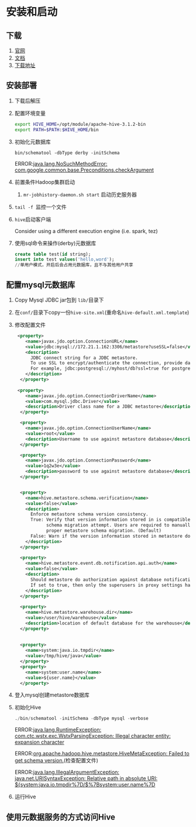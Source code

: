 # 安装和启动

## 下载

1. [官网](https://hive.apache.org)
2. [文档](https://cwiki.apache.org/confluence/display/HIVE)
3. [下载地址](http://hive.apache.org/downloads.html)

## 安装部署

1. 下载后解压

2. 配置环境变量

   ```bash
   export HIVE_HOME=/opt/module/apache-hive-3.1.2-bin
   export PATH=$PATH:$HIVE_HOME/bin
   ```

3. 初始化元数据库

   ```base
   bin/schematool -dbType derby -initSchema
   ```

   ERROR:[java.lang.NoSuchMethodError: com.google.common.base.Preconditions.checkArgument](https://issues.apache.org/jira/browse/HIVE-22915)

4. 前置条件Hadoop集群启动

   1. `mr-jobhistory-daemon.sh start` 启动历史服务器

5. `tail -f `监控一个文件

6. `hive`启动客户端

   Consider using a different execution engine (i.e. spark, tez)

7. 使用sql命令来操作(derby)元数据库

   ```sql
   create table test(id string);
   insert into test values('hello,word');
   //单用户模式，开启后会占用元数据库，且不与其他用户共享
   ```

## 配置mysql元数据库

1. Copy Mysql JDBC jar包到 `lib/`目录下

2. 在`conf/`目录下copy一份`hive-site.xml`(重命名`hive-default.xml.template`)

3. 修改配置文件

   ```xml
    <property>
       <name>javax.jdo.option.ConnectionURL</name>
       <value>jdbc:mysql://172.21.1.162:3306/metastore?useSSL=false</value>
       <description>
         JDBC connect string for a JDBC metastore.
         To use SSL to encrypt/authenticate the connection, provide database-specific SSL flag in the connection URL.
         For example, jdbc:postgresql://myhost/db?ssl=true for postgres database.
       </description>
     </property>
         
    <property>
       <name>javax.jdo.option.ConnectionDriverName</name>
       <value>com.mysql.jdbc.Driver</value>
       <description>Driver class name for a JDBC metastore</description>
     </property>
   
     <property>
       <name>javax.jdo.option.ConnectionUserName</name>
       <value>root</value>
       <description>Username to use against metastore database</description>
     </property>
   
     <property>
       <name>javax.jdo.option.ConnectionPassword</name>
       <value>1q2w3e</value>
       <description>password to use against metastore database</description>
     </property>
   
   
     <property>
       <name>hive.metastore.schema.verification</name>
       <value>false</value>
       <description>
         Enforce metastore schema version consistency.
         True: Verify that version information stored in is compatible with one from Hive jars.  Also disable automatic
               schema migration attempt. Users are required to manually migrate schema after Hive upgrade which ensures
               proper metastore schema migration. (Default)
         False: Warn if the version information stored in metastore doesn't match with one from in Hive jars.
       </description>
     </property>
        
     <property>
       <name>hive.metastore.event.db.notification.api.auth</name>
       <value>false</value>
       <description>
         Should metastore do authorization against database notification related APIs such as get_next_notification.
         If set to true, then only the superusers in proxy settings have the permission
       </description>
     </property>
        
     <property>
       <name>hive.metastore.warehouse.dir</name>
       <value>/user/hive/warehouse</value>
       <description>location of default database for the warehouse</description>
     </property>
        
        
     <property>
       <name>system:java.io.tmpdir</name>
       <value>/tmp/hive/java</value>
     </property>
     <property>
       <name>system:user.name</name>
       <value>${user.name}</value>
     </property>
   ```

4. 登入mysql创建metastore数据库

5. 初始化Hive

   ```sql
   ./bin/schematool -initSchema -dbType mysql -verbose
   ```

   ERROR:[java.lang.RuntimeException: com.ctc.wstx.exc.WstxParsingException: Illegal character entity: expansion character](https://stackoverflow.com/questions/52783323/hive-throws-wstxparsingexception-illegal-character-entity-expansion-character)

   ERROR:[org.apache.hadoop.hive.metastore.HiveMetaException: Failed to get schema version.](https://www.guru99.com/hive-metastore-configuration-mysql.html)(检查配置文件)

   ERROR:[java.lang.IllegalArgumentException: java.net.URISyntaxException: Relative path in absolute URI: ${system:java.io.tmpdir%7D/$%7Bsystem:user.name%7D](https://stackoverflow.com/questions/27099898/java-net-urisyntaxexception-when-starting-hive)

6. 运行Hive

## 使用元数据服务的方式访问Hive



